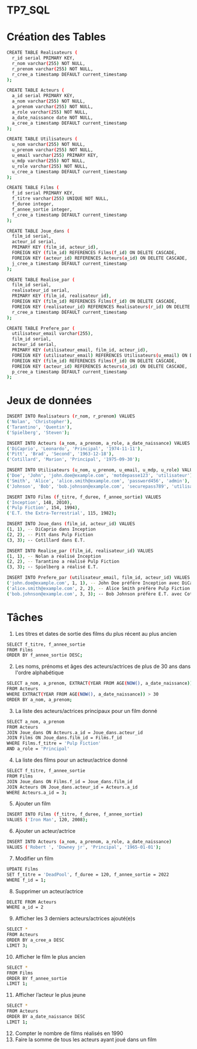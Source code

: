 # TP7_SQL

# Création des Tables
```bash
CREATE TABLE Realisateurs (
  r_id serial PRIMARY KEY,
  r_nom varchar(255) NOT NULL,
  r_prenom varchar(255) NOT NULL,
  r_cree_a timestamp DEFAULT current_timestamp
);

CREATE TABLE Acteurs (
  a_id serial PRIMARY KEY,
  a_nom varchar(255) NOT NULL,
  a_prenom varchar(255) NOT NULL,
  a_role varchar(255) NOT NULL,
  a_date_naissance date NOT NULL,
  a_cree_a timestamp DEFAULT current_timestamp
);

CREATE TABLE Utilisateurs (
  u_nom varchar(255) NOT NULL,
  u_prenom varchar(255) NOT NULL,
  u_email varchar(255) PRIMARY KEY,
  u_mdp varchar(255) NOT NULL,
  u_role varchar(255) NOT NULL,
  u_cree_a timestamp DEFAULT current_timestamp
);

CREATE TABLE Films (
  f_id serial PRIMARY KEY,
  f_titre varchar(255) UNIQUE NOT NULL,
  f_duree integer,
  f_annee_sortie integer,
  f_cree_a timestamp DEFAULT current_timestamp
);

CREATE TABLE Joue_dans (
  film_id serial,
  acteur_id serial,
  PRIMARY KEY (film_id, acteur_id),
  FOREIGN KEY (film_id) REFERENCES Films(f_id) ON DELETE CASCADE,
  FOREIGN KEY (acteur_id) REFERENCES Acteurs(a_id) ON DELETE CASCADE,
  j_cree_a timestamp DEFAULT current_timestamp
);

CREATE TABLE Realise_par (
  film_id serial,
  realisateur_id serial,
  PRIMARY KEY (film_id, realisateur_id),
  FOREIGN KEY (film_id) REFERENCES Films(f_id) ON DELETE CASCADE,
  FOREIGN KEY (realisateur_id) REFERENCES Realisateurs(r_id) ON DELETE CASCADE,
  r_cree_a timestamp DEFAULT current_timestamp
);

CREATE TABLE Prefere_par (
  utilisateur_email varchar(255),
  film_id serial,
  acteur_id serial,
  PRIMARY KEY (utilisateur_email, film_id, acteur_id),
  FOREIGN KEY (utilisateur_email) REFERENCES Utilisateurs(u_email) ON DELETE CASCADE,
  FOREIGN KEY (film_id) REFERENCES Films(f_id) ON DELETE CASCADE,
  FOREIGN KEY (acteur_id) REFERENCES Acteurs(a_id) ON DELETE CASCADE,
  p_cree_a timestamp DEFAULT current_timestamp
);
```
# Jeux de données
```bash
INSERT INTO Realisateurs (r_nom, r_prenom) VALUES
('Nolan', 'Christopher'),
('Tarantino', 'Quentin'),
('Spielberg', 'Steven');

INSERT INTO Acteurs (a_nom, a_prenom, a_role, a_date_naissance) VALUES
('DiCaprio', 'Leonardo', 'Principal', '1974-11-11'),
('Pitt', 'Brad', 'Second', '1963-12-18'),
('Cotillard', 'Marion', 'Principal', '1975-09-30');

INSERT INTO Utilisateurs (u_nom, u_prenom, u_email, u_mdp, u_role) VALUES
('Doe', 'John', 'john.doe@example.com', 'motdepasse123', 'utilisateur'),
('Smith', 'Alice', 'alice.smith@example.com', 'password456', 'admin'),
('Johnson', 'Bob', 'bob.johnson@example.com', 'securepass789', 'utilisateur');

INSERT INTO Films (f_titre, f_duree, f_annee_sortie) VALUES
('Inception', 148, 2010),
('Pulp Fiction', 154, 1994),
('E.T. the Extra-Terrestrial', 115, 1982);

INSERT INTO Joue_dans (film_id, acteur_id) VALUES
(1, 1), -- DiCaprio dans Inception
(2, 2), -- Pitt dans Pulp Fiction
(3, 3); -- Cotillard dans E.T.

INSERT INTO Realise_par (film_id, realisateur_id) VALUES
(1, 1), -- Nolan a réalisé Inception
(2, 2), -- Tarantino a réalisé Pulp Fiction
(3, 3); -- Spielberg a réalisé E.T.

INSERT INTO Prefere_par (utilisateur_email, film_id, acteur_id) VALUES
('john.doe@example.com', 1, 1), -- John Doe préfère Inception avec DiCaprio
('alice.smith@example.com', 2, 2), -- Alice Smith préfère Pulp Fiction avec Pitt
('bob.johnson@example.com', 3, 3); -- Bob Johnson préfère E.T. avec Cotillard
```

# Tâches
1)	Les titres et dates de sortie des films du plus récent au plus ancien
```bash
SELECT f_titre, f_annee_sortie 
FROM Films
ORDER BY f_annee_sortie DESC;
```
2)	Les noms, prénoms et âges des acteurs/actrices de plus de 30 ans dans l'ordre alphabétique
```bash
SELECT a_nom, a_prenom, EXTRACT(YEAR FROM AGE(NOW(), a_date_naissance)) AS age
FROM Acteurs
WHERE EXTRACT(YEAR FROM AGE(NOW(), a_date_naissance)) > 30
ORDER BY a_nom, a_prenom;
```
3)	La liste des acteurs/actrices principaux pour un film donné
```bash
SELECT a_nom, a_prenom
FROM Acteurs
JOIN Joue_dans ON Acteurs.a_id = Joue_dans.acteur_id
JOIN Films ON Joue_dans.film_id = Films.f_id
WHERE Films.f_titre = 'Pulp Fiction'
AND a_role = 'Principal'
```
4)	La liste des films pour un acteur/actrice donné
```bash
SELECT f_titre, f_annee_sortie
FROM Films
JOIN Joue_dans ON Films.f_id = Joue_dans.film_id
JOIN Acteurs ON Joue_dans.acteur_id = Acteurs.a_id
WHERE Acteurs.a_id = 3;
```
5)	Ajouter un film
```bash
INSERT INTO Films (f_titre, f_duree, f_annee_sortie)
VALUES ('Iron Man', 120, 2008);
```
6)	Ajouter un acteur/actrice
```bash
INSERT INTO Acteurs (a_nom, a_prenom, a_role, a_date_naissance)
VALUES ('Robert ', 'Downey jr', 'Principal', '1965-01-01');
```
7)	Modifier un film
```bash
UPDATE Films
SET f_titre = 'DeadPool', f_duree = 120, f_annee_sortie = 2022
WHERE f_id = 1;
```
8)	Supprimer un acteur/actrice
```bash
DELETE FROM Acteurs
WHERE a_id = 2
```
9)	Afficher les 3 derniers acteurs/actrices ajouté(e)s
```bash
SELECT *
FROM Acteurs
ORDER BY a_cree_a DESC
LIMIT 3;
```
10)	Afficher le film le plus ancien
```bash
SELECT *
FROM Films
ORDER BY f_annee_sortie
LIMIT 1;
```
11)	Afficher l’acteur le plus jeune
```bash
SELECT *
FROM Acteurs
ORDER BY a_date_naissance DESC
LIMIT 1;
```
12)	Compter le nombre de films réalisés en 1990
13)	Faire la somme de tous les acteurs ayant joué dans un film
